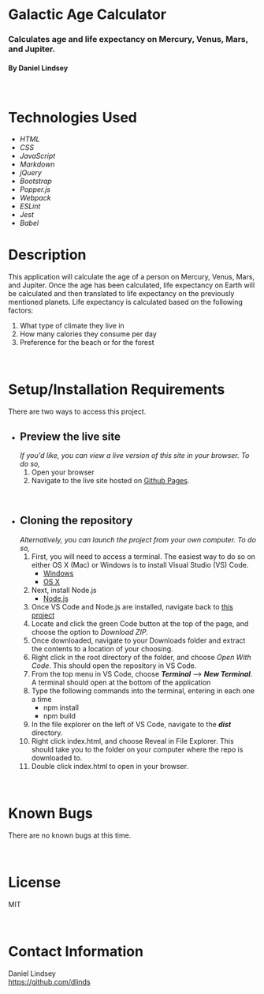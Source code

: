 # Galactic Age Calculator

### Calculates age and life expectancy on Mercury, Venus, Mars, and Jupiter.

#### By Daniel Lindsey  
<br>

# Technologies Used

* _HTML_
* _CSS_
* _JavaScript_
* _Markdown_
* _jQuery_
* _Bootstrap_
* _Popper.js_
* _Webpack_
* _ESLint_
* _Jest_
* _Babel_

# Description
This application will calculate the age of a person on Mercury, Venus, Mars, and Jupiter. Once the age has been calculated, life expectancy on Earth will be calculated and then translated to life expectancy on the previously mentioned planets. Life expectancy is calculated based on the following factors:  
 
1. What type of climate they live in
2. How many calories they consume per day
3. Preference for the beach or for the forest  
<br>

# Setup/Installation Requirements

There are two ways to access this project.  
* ## Preview the live site
    _If you'd like, you can view a live version of this site in your browser. To do so,_
    1. Open your browser
    2. Navigate to the live site hosted on [Github Pages](https://dlinds.github.io/galactic-age-calculator/).  
<br>

* ## Cloning the repository
    _Alternatively, you can launch the project from your own computer. To do so,_
    1. First, you will need to access a terminal. The easiest way to do so on either OS X (Mac) or Windows is to install Visual Studio (VS) Code.
        *  [Windows](https://code.visualstudio.com/docs/?dv=win64user)
        *  [OS X](https://code.visualstudio.com/docs/?dv=osx)
    2. Next, install Node.js
        * [Node.js](https://nodejs.org/en/download/)
    3. Once VS Code and Node.js are installed, navigate back to [this project](https://github.com/dlinds/galactic-age-calculator)
    4. Locate and click the green Code button at the top of the page, and choose the option to _Download ZIP_.
    5. Once downloaded, navigate to your Downloads folder and extract the contents to a location of your choosing. 
    6. Right click in the root directory of the folder, and choose _Open With Code_. This should open the repository in VS Code.
    7. From the top menu in VS Code, choose **_Terminal_** --> **_New Terminal_**. A terminal should open at the bottom of the application
    8. Type the following commands into the terminal, entering in each one a time
       * npm install
       * npm build
    9. In the file explorer on the left of VS Code, navigate to the **_dist_** directory.
    10. Right click index.html, and choose Reveal in File Explorer. This should take you to the folder on your computer where the repo is downloaded to.
    11. Double click index.html to open in your browser.

<br>

# Known Bugs

There are no known bugs at this time.

<br>

# License

MIT

<br>

# Contact Information

Daniel Lindsey  
https://github.com/dlinds  
